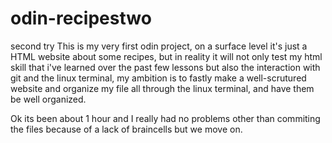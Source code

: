 # odin-recipestwo
second try
This is my very first odin project, on a surface level it's just a HTML website about some recipes, but in reality it will not only test my html skill that i've learned over the past few lessons but also the interaction with git and the linux terminal, my ambition is to fastly make a well-scrutured website and organize my file all through the linux terminal, and have them be well organized.

Ok its been about 1 hour and I really had no problems other than commiting the files because of a lack of braincells but we move on.